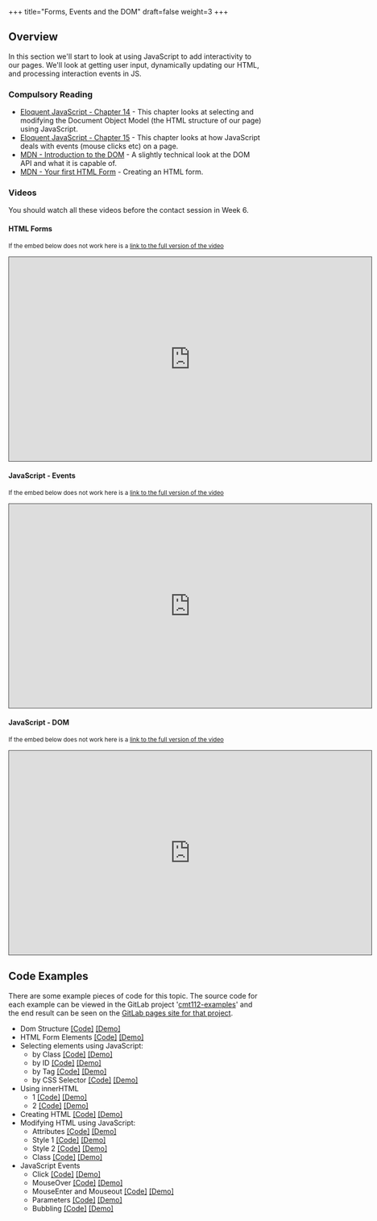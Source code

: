 +++
title="Forms, Events and the DOM"
draft=false
weight=3
+++

## Overview

In this section we'll start to look at using JavaScript to add interactivity to our pages. We'll look at getting user input, dynamically updating our HTML, and processing interaction events in JS.

### Compulsory Reading

-   [Eloquent JavaScript - Chapter 14](http://eloquentjavascript.net/14_dom.html) - This chapter looks at selecting and modifying the Document Object Model (the HTML structure of our page) using JavaScript.
-   [Eloquent JavaScript - Chapter 15](http://eloquentjavascript.net/15_event.html) - This chapter looks at how JavaScript deals with events (mouse clicks etc) on a page.
-   [MDN - Introduction to the DOM](https://developer.mozilla.org/en-US/docs/Web/API/Document_Object_Model/Introduction) - A slightly technical look at the DOM API and what it is capable of.
-   [MDN - Your first HTML Form](https://developer.mozilla.org/en-US/docs/Learn/HTML/Forms/Your_first_HTML_form) - Creating an HTML form.

### Videos

You should watch all these videos before the contact session in Week 6.

#### HTML Forms

<p><small>If the embed below does not work here is a <a href="https://cardiff.cloud.panopto.eu/Panopto/Pages/Viewer.aspx?id=ecdf25dd-8c3f-428c-b95d-aacc014f66d8" target="blank">link to the full version of the video</a></small></p>
<iframe src="https://cardiff.cloud.panopto.eu/Panopto/Pages/Embed.aspx?id=ecdf25dd-8c3f-428c-b95d-aacc014f66d8&v=1" width="720" height="405" style="padding: 0px; border: 1px solid #464646;" frameborder="0" allowfullscreen allow="autoplay"></iframe>

#### JavaScript - Events

<p><small>If the embed below does not work here is a <a href="https://cardiff.cloud.panopto.eu/Panopto/Pages/Viewer.aspx?id=160e86fe-7df7-4bae-89f6-aacc014f680f" target="blank">link to the full version of the video</a></small></p>
<iframe src="https://cardiff.cloud.panopto.eu/Panopto/Pages/Embed.aspx?id=160e86fe-7df7-4bae-89f6-aacc014f680f&v=1" width="720" height="405" style="padding: 0px; border: 1px solid #464646;" frameborder="0" allowfullscreen allow="autoplay"></iframe>

#### JavaScript - DOM

<p><small>If the embed below does not work here is a <a href="https://cardiff.cloud.panopto.eu/Panopto/Pages/Viewer.aspx?id=677cbb17-dc55-4186-84fb-aacc014f6764" target="blank">link to the full version of the video</a></small></p>
<iframe src="https://cardiff.cloud.panopto.eu/Panopto/Pages/Embed.aspx?id=677cbb17-dc55-4186-84fb-aacc014f6764&v=1" width="720" height="405" style="padding: 0px; border: 1px solid #464646;" frameborder="0" allowfullscreen allow="autoplay"></iframe>

## Code Examples

There are some example pieces of code for this topic. The source code for each example can be viewed in the GitLab project '[cmt112-examples](https://gitlab.cs.cf.ac.uk/scm2mjc/cmt112-examples)' and the end result can be seen on the [GitLab pages site for that project](http://scm2mjc.pages.cs.cf.ac.uk/cmt112-examples/).

-   Dom Structure [[Code]](https://gitlab.cs.cf.ac.uk/scm2mjc/cmt112-examples/tree/master/2-3/dom) [[Demo]](http://scm2mjc.pages.cs.cf.ac.uk/cmt112-examples/2-3/dom/)
-   HTML Form Elements [[Code]](https://gitlab.cs.cf.ac.uk/scm2mjc/cmt112-examples/tree/master/2-3/forms) [[Demo]](http://scm2mjc.pages.cs.cf.ac.uk/cmt112-examples/2-3/forms/)
-   Selecting elements using JavaScript:
    -   by Class [[Code]](https://gitlab.cs.cf.ac.uk/scm2mjc/cmt112-examples/tree/master/2-3/select-class) [[Demo]](http://scm2mjc.pages.cs.cf.ac.uk/cmt112-examples/2-3/select-class/)
    -   by ID [[Code]](https://gitlab.cs.cf.ac.uk/scm2mjc/cmt112-examples/tree/master/2-3/select-id) [[Demo]](http://scm2mjc.pages.cs.cf.ac.uk/cmt112-examples/2-3/select-id/)
    -   by Tag [[Code]](https://gitlab.cs.cf.ac.uk/scm2mjc/cmt112-examples/tree/master/2-3/select-tag) [[Demo]](http://scm2mjc.pages.cs.cf.ac.uk/cmt112-examples/2-3/select-tag/)
    -   by CSS Selector [[Code]](https://gitlab.cs.cf.ac.uk/scm2mjc/cmt112-examples/tree/master/2-3/select-css) [[Demo]](http://scm2mjc.pages.cs.cf.ac.uk/cmt112-examples/2-3/select-css/)
-   Using innerHTML
    -   1 [[Code]](https://gitlab.cs.cf.ac.uk/scm2mjc/cmt112-examples/tree/master/2-3/innerHTML/1) [[Demo]](http://scm2mjc.pages.cs.cf.ac.uk/cmt112-examples/2-3/innerHTML/1/)
    -   2 [[Code]](https://gitlab.cs.cf.ac.uk/scm2mjc/cmt112-examples/tree/master/2-3/innerHTML/2) [[Demo]](http://scm2mjc.pages.cs.cf.ac.uk/cmt112-examples/2-3/innerHTML/2/)
-   Creating HTML [[Code]]() [[Demo]](http://scm2mjc.pages.cs.cf.ac.uk/cmt112-examples/2-3/create-html/)
-   Modifying HTML using JavaScript:
    -   Attributes [[Code]](https://gitlab.cs.cf.ac.uk/scm2mjc/cmt112-examples/tree/master/2-3/modify-attributes) [[Demo]](http://scm2mjc.pages.cs.cf.ac.uk/cmt112-examples/2-3/modify-attributes/)
    -   Style 1 [[Code]](https://gitlab.cs.cf.ac.uk/scm2mjc/cmt112-examples/tree/master/2-3/modify-style/1) [[Demo]](http://scm2mjc.pages.cs.cf.ac.uk/cmt112-examples/2-3/modify-style/1)
    -   Style 2 [[Code]](https://gitlab.cs.cf.ac.uk/scm2mjc/cmt112-examples/tree/master/2-3/modify-style/2) [[Demo]](http://scm2mjc.pages.cs.cf.ac.uk/cmt112-examples/2-3/modify-style/2)
    -   Class [[Code]](https://gitlab.cs.cf.ac.uk/scm2mjc/cmt112-examples/tree/master/2-3/modify-class) [[Demo]](http://scm2mjc.pages.cs.cf.ac.uk/cmt112-examples/2-3/modify-class/)
-   JavaScript Events
    -   Click [[Code]](https://gitlab.cs.cf.ac.uk/scm2mjc/cmt112-examples/tree/master/2-3/events/click) [[Demo]](http://scm2mjc.pages.cs.cf.ac.uk/cmt112-examples/2-3/events/click/)
    -   MouseOver [[Code]](https://gitlab.cs.cf.ac.uk/scm2mjc/cmt112-examples/tree/master/2-3/events/mouseover) [[Demo]](http://scm2mjc.pages.cs.cf.ac.uk/cmt112-examples/2-3/events/mouseover/)
    -   MouseEnter and Mouseout [[Code]](https://gitlab.cs.cf.ac.uk/scm2mjc/cmt112-examples/tree/master/2-3/events/mouseenterout) [[Demo]](http://scm2mjc.pages.cs.cf.ac.uk/cmt112-examples/2-3/events/mouseenterout/)
    -   Parameters [[Code]](https://gitlab.cs.cf.ac.uk/scm2mjc/cmt112-examples/tree/master/2-3/events/params) [[Demo]](http://scm2mjc.pages.cs.cf.ac.uk/cmt112-examples/2-3/events/params/)
    -   Bubbling [[Code]](https://gitlab.cs.cf.ac.uk/scm2mjc/cmt112-examples/tree/master/2-3/events/bubbling) [[Demo]](http://scm2mjc.pages.cs.cf.ac.uk/cmt112-examples/2-3/events/bubbling/)

